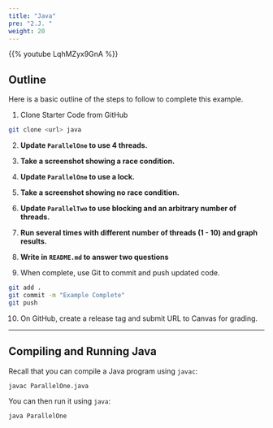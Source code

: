 ```yaml
---
title: "Java"
pre: "2.J. "
weight: 20
---
```


{{% youtube LqhMZyx9GnA %}}

## Outline

Here is a basic outline of the steps to follow to complete this example.

1. Clone Starter Code from GitHub

```bash
git clone <url> java
```

2. **Update `ParallelOne` to use 4 threads.**
3. **Take a screenshot showing a race condition.**
4. **Update `ParallelOne` to use a lock.**
5. **Take a screenshot showing no race condition.**
6. **Update `ParallelTwo` to use blocking and an arbitrary number of threads.**
7. **Run several times with different number of threads (1 - 10) and graph results.**
8. **Write in `README.md` to answer two questions**

9. When complete, use Git to commit and push updated code. 

```bash
git add .
git commit -m "Example Complete"
git push
```

10. On GitHub, create a release tag and submit URL to Canvas for grading. 

---

## Compiling and Running Java

Recall that you can compile a Java program using `javac`:

```bash
javac ParallelOne.java
```

You can then run it using `java`:

```bash
java ParallelOne
```